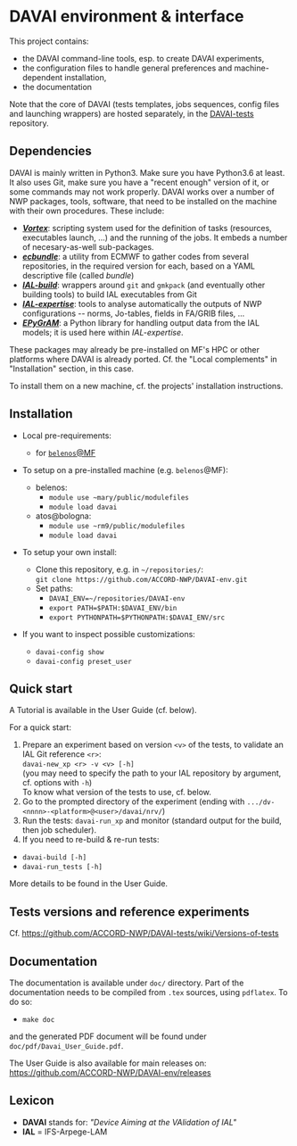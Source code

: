 DAVAI environment & interface
=============================

This project contains:

* the DAVAI command-line tools, esp. to create DAVAI experiments,
* the configuration files to handle general preferences and machine-dependent installation,
* the documentation

Note that the core of DAVAI (tests templates, jobs sequences, config files and launching wrappers) are hosted
separately, in the [DAVAI-tests](https://github.com/ACCORD-NWP/DAVAI-tests) repository.

Dependencies
------------

DAVAI is mainly written in Python3. Make sure you have Python3.6 at least.
It also uses Git, make sure you have a "recent enough" version of it, or some commands may not work properly.
DAVAI works over a number of NWP packages, tools, software, that need to be installed on the machine with their own
procedures. These include:

* [_**Vortex**_](https://opensource.umr-cnrm.fr/projects/vortex):
  scripting system used for the definition of tasks (resources, executables launch, ...) and the running
  of the jobs. It embeds a number of necesary-as-well sub-packages.
* [_**ecbundle**_](https://git.ecmwf.int/projects/ECSDK/repos/ecbundle):
  a utility from ECMWF to gather codes from several repositories, in the required version for each,
  based on a YAML descriptive file (called _bundle_)
* [_**IAL-build**_](https://github.com/ACCORD-NWP/IAL-build):
  wrappers around `git` and `gmkpack` (and eventually other building tools) to build IAL executables from Git
* [_**IAL-expertise**_](https://github.com/ACCORD-NWP/IAL-expertise):
  tools to analyse automatically the outputs of NWP configurations -- norms, Jo-tables, fields in FA/GRIB files, ...
* [_**EPyGrAM**_](https://github.com/UMR-CNRM/EPyGrAM): a Python library for handling output data from the IAL models;
  it is used here within _IAL-expertise_.

These packages may already be pre-installed on MF's HPC or other platforms where DAVAI is already ported.
Cf. the "Local complements" in "Installation" section, in this case.

To install them on a new machine, cf. the projects' installation instructions.

Installation
------------

* Local pre-requirements:
   * for [`belenos`@MF](doc/belenos.md)

* To setup on a pre-installed machine (e.g. `belenos`@MF):
  * belenos:
    - `module use ~mary/public/modulefiles`
    - `module load davai`
  * atos@bologna:
    - `module use ~rm9/public/modulefiles`
    - `module load davai`

* To setup your own install:
  * Clone this repository, e.g. in `~/repositories/`:\
    `git clone https://github.com/ACCORD-NWP/DAVAI-env.git`
  * Set paths:
    - `DAVAI_ENV=~/repositories/DAVAI-env`
    - `export PATH=$PATH:$DAVAI_ENV/bin`
    - `export PYTHONPATH=$PYTHONPATH:$DAVAI_ENV/src`

* If you want to inspect possible customizations:
  - `davai-config show`
  - `davai-config preset_user`

Quick start
-----------

A Tutorial is available in the User Guide (cf. below).

For a quick start:

1. Prepare an experiment based on version `<v>` of the tests, to validate an IAL Git reference `<r>`:\
   `davai-new_xp <r> -v <v> [-h]`\
   (you may need to specify the path to your IAL repository by argument, cf. options with `-h`)\
   To know what version of the tests to use, cf. below.
2. Go to the prompted directory of the experiment (ending with `.../dv-<nnnn>-<platform>@<user>/davai/nrv/`)
3. Run the tests: `davai-run_xp` and monitor (standard output for the build, then job scheduler).
4. If you need to re-build & re-run tests:
  - `davai-build [-h]`
  - `davai-run_tests [-h]`

More details to be found in the User Guide.

Tests versions and reference experiments
----------------------------------------

Cf. https://github.com/ACCORD-NWP/DAVAI-tests/wiki/Versions-of-tests

Documentation
-------------

The documentation is available under `doc/` directory.
Part of the documentation needs to be compiled from `.tex` sources, using `pdflatex`.
To do so:

* `make doc`

and the generated PDF document will be found under `doc/pdf/Davai_User_Guide.pdf`.

The User Guide is also available for main releases on: https://github.com/ACCORD-NWP/DAVAI-env/releases

Lexicon
-------

* **DAVAI** stands for: _"Device Aiming at the VAlidation of IAL"_
* **IAL** = IFS-Arpege-LAM

